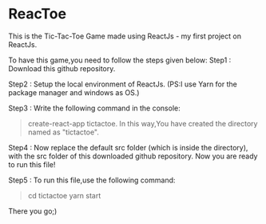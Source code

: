 # ReacToe
This is the Tic-Tac-Toe Game made using ReactJs - my first project on ReactJs.

To have this game,you need to follow the steps given below:
Step1 : Download this github repository.

Step2 : Setup the local environment of ReactJs.
(PS:I use Yarn for the package manager and windows as OS.)

Step3 : Write the following command in the console: 
>create-react-app tictactoe.
In this way,You have created the directory named as "tictactoe". 

Step4 : Now replace the default src folder (which is inside the directory), with the src folder of this downloaded github repository.
Now you are ready to run  this file!

Step5 : To run this file,use the following command:
>cd tictactoe
>yarn start

There you go;)


